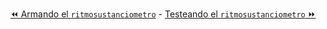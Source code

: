 [⏪ Armando el `ritmosustanciometro`](./02-armar-ritmosustanciometro.md) - [Testeando el `ritmosustanciometro` ⏩](./04-testear-ritmosustanciometro.md)